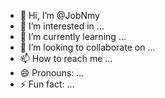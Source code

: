 - 👋 Hi, I’m @JobNmy
- 👀 I’m interested in ...
- 🌱 I’m currently learning ...
- 💞️ I’m looking to collaborate on ...
- 📫 How to reach me ...
- 😄 Pronouns: ...
- ⚡ Fun fact: ...

<!---
JobNmy/JobNmy is a ✨ special ✨ repository because its `README.md` (this file) appears on your GitHub profile.
You can click the Preview link to take a look at your changes.
--->
